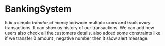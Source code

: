 # BankingSystem
It is a simple transfer of money between multiple users and track every transactions. It can show us history of our transactions. We can add new users also check all the customers details. also added some constraints like if we transfer 0 amount , negative number  then it show alert message. 
